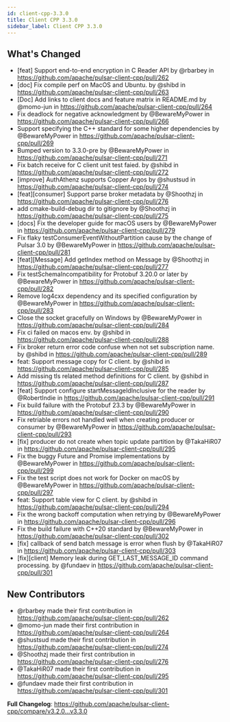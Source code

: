 ```yaml
---
id: client-cpp-3.3.0
title: Client CPP 3.3.0
sidebar_label: Client CPP 3.3.0
---
```


## What's Changed
* [feat] Support end-to-end encryption in C Reader API by @rbarbey in https://github.com/apache/pulsar-client-cpp/pull/262
* [doc] Fix compile perf on MacOS and Ubuntu. by @shibd in https://github.com/apache/pulsar-client-cpp/pull/263
* [Doc] Add links to client docs and feature matrix in README.md by @momo-jun in https://github.com/apache/pulsar-client-cpp/pull/264
* Fix deadlock for negative acknowledgment by @BewareMyPower in https://github.com/apache/pulsar-client-cpp/pull/266
* Support specifying the C++ standard for some higher dependencies by @BewareMyPower in https://github.com/apache/pulsar-client-cpp/pull/269
* Bumped version to 3.3.0-pre by @BewareMyPower in https://github.com/apache/pulsar-client-cpp/pull/271
* Fix batch receive for C client unit test faied. by @shibd in https://github.com/apache/pulsar-client-cpp/pull/272
* [improve] AuthAthenz supports Copper Argos by @shustsud in https://github.com/apache/pulsar-client-cpp/pull/274
* [feat][consumer] Support parse broker metadata by @Shoothzj in https://github.com/apache/pulsar-client-cpp/pull/276
* add cmake-build-debug dir to gitignore by @Shoothzj in https://github.com/apache/pulsar-client-cpp/pull/275
* [docs] Fix the developer guide for macOS users by @BewareMyPower in https://github.com/apache/pulsar-client-cpp/pull/279
* Fix flaky testConsumerEventWithoutPartition cause by the change of Pulsar 3.0 by @BewareMyPower in https://github.com/apache/pulsar-client-cpp/pull/281
* [feat][Message] Add getIndex method on Message by @Shoothzj in https://github.com/apache/pulsar-client-cpp/pull/277
* Fix testSchemaIncompatibility for Protobuf 3.20.0 or later by @BewareMyPower in https://github.com/apache/pulsar-client-cpp/pull/282
* Remove log4cxx dependency and its specified configuration by @BewareMyPower in https://github.com/apache/pulsar-client-cpp/pull/283
* Close the socket gracefully on Windows by @BewareMyPower in https://github.com/apache/pulsar-client-cpp/pull/284
* Fix ci failed on macos env. by @shibd in https://github.com/apache/pulsar-client-cpp/pull/288
* Fix broker return error code confuse when not set subscription name. by @shibd in https://github.com/apache/pulsar-client-cpp/pull/289
* feat: Support message copy for C client. by @shibd in https://github.com/apache/pulsar-client-cpp/pull/285
* Add missing tls related method definitions for C client. by @shibd in https://github.com/apache/pulsar-client-cpp/pull/287
* [feat] Support configure startMessageIdInclusive for the reader by @RobertIndie in https://github.com/apache/pulsar-client-cpp/pull/291
* Fix build failure with the Protobuf 23.3 by @BewareMyPower in https://github.com/apache/pulsar-client-cpp/pull/290
* Fix retriable errors not handled well when creating producer or consumer by @BewareMyPower in https://github.com/apache/pulsar-client-cpp/pull/293
* [fix] producer do not create when topic update partition by @TakaHiR07 in https://github.com/apache/pulsar-client-cpp/pull/295
* Fix the buggy Future and Promise implementations by @BewareMyPower in https://github.com/apache/pulsar-client-cpp/pull/299
* Fix the test script does not work for Docker on macOS by @BewareMyPower in https://github.com/apache/pulsar-client-cpp/pull/297
* feat: Support table view for C client. by @shibd in https://github.com/apache/pulsar-client-cpp/pull/294
* Fix the wrong backoff computation when retrying by @BewareMyPower in https://github.com/apache/pulsar-client-cpp/pull/296
* Fix the build failure with C++20 standard by @BewareMyPower in https://github.com/apache/pulsar-client-cpp/pull/302
* [fix] callback of send batch message is error when flush by @TakaHiR07 in https://github.com/apache/pulsar-client-cpp/pull/303
* [fix][client] Memory leak during GET_LAST_MESSAGE_ID command processing. by @fundaev in https://github.com/apache/pulsar-client-cpp/pull/301

## New Contributors
* @rbarbey made their first contribution in https://github.com/apache/pulsar-client-cpp/pull/262
* @momo-jun made their first contribution in https://github.com/apache/pulsar-client-cpp/pull/264
* @shustsud made their first contribution in https://github.com/apache/pulsar-client-cpp/pull/274
* @Shoothzj made their first contribution in https://github.com/apache/pulsar-client-cpp/pull/276
* @TakaHiR07 made their first contribution in https://github.com/apache/pulsar-client-cpp/pull/295
* @fundaev made their first contribution in https://github.com/apache/pulsar-client-cpp/pull/301

**Full Changelog**: https://github.com/apache/pulsar-client-cpp/compare/v3.2.0...v3.3.0
